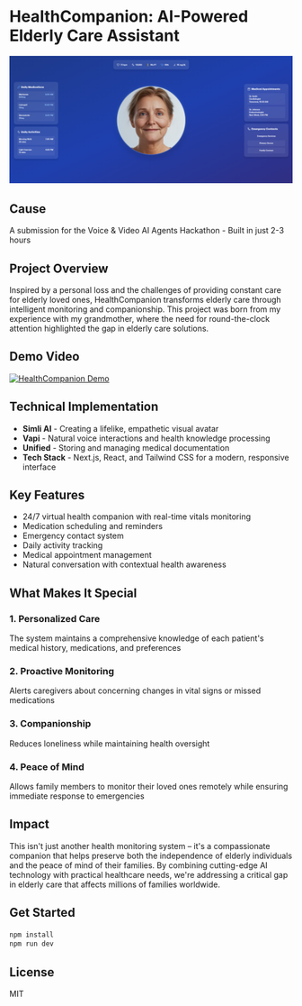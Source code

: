 # HealthCompanion: AI-Powered Elderly Care Assistant

![HealthCompanion Interface](./screenshot.png)

## Cause
A submission for the Voice & Video AI Agents Hackathon - Built in just 2-3 hours
 
## Project Overview
Inspired by a personal loss and the challenges of providing constant care for elderly loved ones, HealthCompanion transforms elderly care through intelligent monitoring and companionship. This project was born from my experience with my grandmother, where the need for round-the-clock attention highlighted the gap in elderly care solutions.

## Demo Video
[![HealthCompanion Demo](https://youtu.be/ShlU03shi40)](https://youtu.be/ShlU03shi40)

## Technical Implementation
* **Simli AI** - Creating a lifelike, empathetic visual avatar
* **Vapi** - Natural voice interactions and health knowledge processing
* **Unified** - Storing and managing medical documentation
* **Tech Stack** - Next.js, React, and Tailwind CSS for a modern, responsive interface

## Key Features
* 24/7 virtual health companion with real-time vitals monitoring
* Medication scheduling and reminders
* Emergency contact system
* Daily activity tracking
* Medical appointment management
* Natural conversation with contextual health awareness

## What Makes It Special

### 1. Personalized Care
The system maintains a comprehensive knowledge of each patient's medical history, medications, and preferences

### 2. Proactive Monitoring
Alerts caregivers about concerning changes in vital signs or missed medications

### 3. Companionship
Reduces loneliness while maintaining health oversight

### 4. Peace of Mind
Allows family members to monitor their loved ones remotely while ensuring immediate response to emergencies

## Impact
This isn't just another health monitoring system – it's a compassionate companion that helps preserve both the independence of elderly individuals and the peace of mind of their families. By combining cutting-edge AI technology with practical healthcare needs, we're addressing a critical gap in elderly care that affects millions of families worldwide.

## Get Started
```bash
npm install
npm run dev
```

## License
MIT


